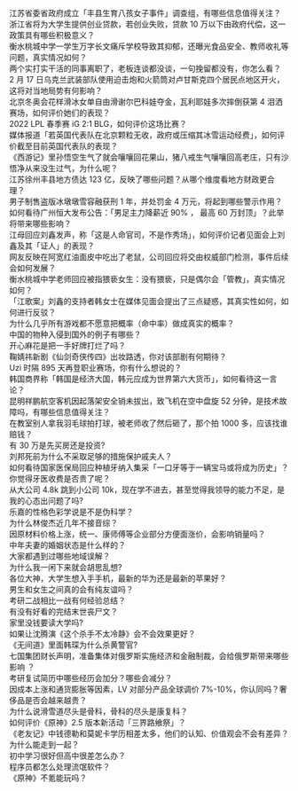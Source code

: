 江苏省委省政府成立「丰县生育八孩女子事件」调查组，有哪些信息值得关注？  
浙江省将为大学生提供创业贷款，若创业失败，贷款 10 万以下由政府代偿，这一政策具有哪些积极意义？  
衡水桃城中学一学生万字长文痛斥学校导致其抑郁，还曝光食品安全、教师收礼等问题，真实情况如何？  
两个实打实干活的同事离职了，老板连谈都没谈，一句挽留都没有，你怎么看？  
2 月 17 日乌克兰武装部队使用迫击炮和火箭筒对卢甘斯克四个居民点地区开火，这将对当地局势有何影响？  
北京冬奥会花样滑冰女单自由滑谢尔巴科娃夺金，瓦利耶娃多次摔倒获第 4 泪洒赛场，如何评价她们的表现？  
2022 LPL 春季赛 iG 2:1 BLG，如何评价这场比赛？  
媒体报道「若英国代表队在北京颗粒无收，政府或压缩其冰雪运动经费」，如何评价截至目前英国代表队的表现？  
《西游记》里孙悟空生气了就会嚷嚷回花果山，猪八戒生气嚷嚷回高老庄，只有沙悟净从来没生过气，为什么呢？  
江苏徐州丰县地方债达 123 亿，反映了哪些问题？从哪个维度看地方财政更合理？  
男子制售盗版冰墩墩雪容融获刑 1 年，并处罚金 4 万元，将起到哪些警示作用？  
如何看待广州恒大发布公告：「男足主力降薪近 90% ， 最高 60 万封顶」？此举将带来哪些影响？  
江母回应刘鑫发声，称「这是人命官司，不是作秀场」，如何评价记者见面会上刘鑫及其「证人」的表现？  
网友反映在阿宽红油面皮中吃出了老鼠，公司回应将交由权威部门检测，事件后续会如何发展？  
衡水桃城中学老师回应被指猥亵女生：没有猥亵，只是偶尔会「管教」，真实情况如何？  
「江歌案」刘鑫的支持者韩女士在媒体见面会提出了三点疑惑，其真实性如何，如何进行反驳？  
为什么几乎所有游戏都不愿意把概率（命中率）做成真实的概率？  
中国的物种入侵到国外的例子有哪些？  
开心麻花是把一手好牌打烂了吗？  
鞠婧祎新剧《仙剑奇侠传四》出妆路透，你对该部剧有何期待？  
Uzi 时隔 895 天再登职业赛场，你有什么想说的？  
韩国商界称「韩国是经济大国，韩元应成为世界第六大货币」，如何看待这一言论？  
昆明祥鹏航空客机因起落架安全销未拔出，致飞机在空中盘旋 52 分钟，是技术故障吗，有哪些信息值得关注？  
在教室别人拿我羽毛球拍打球，被老师收了然后砸了，那个拍 1000 多，应该找谁赔钱？  
有 30 万是先买房还是投资?  
刘邦死前为什么不采取足够的措施保护戚夫人？  
如何看待国家医保局回应种植牙纳入集采「一口牙等于一辆宝马或将成为历史」？你觉得牙医收费是否贵了呢？  
从大公司 4.8k 跳到小公司 10k，现在学不进去，甚至觉得我领导的能力不足，是我的心态出问题了吗?  
乐嘉的性格色彩学说是不是伪科学？  
为什么林俊杰近几年不接音综？  
因原材料价格上涨，统一、康师傅等企业部分方便面涨价，会影响销量吗？  
中年夫妻的婚姻状态是什么样的？  
大家都遇到过哪些地域误解？  
为什么我一闲下来就会胡思乱想?  
各位大神，大学生想入手手机，最新的华为还是最新的苹果好？  
男生和女生之间真的会有纯友谊吗？  
考研二战相比一战有何经验总结？  
有没有好看的完结末世丧尸文？  
家里没钱要读大学吗?  
如果让沈腾演《这个杀手不太冷静》会不会效果更好？  
《无间道》里面韩琛为什么杀黄警官?  
七国集团财长声明，准备集体对俄罗斯实施经济和金融制裁，会给俄罗斯带来哪些影响 ？  
考研复试简历中哪些经历会加分？哪些会减分？  
因成本上涨和通货膨胀等因素，LV 对部分产品全球调价 7%-10%，你认同吗？奢侈品是否会越来越贵？  
为什么说滑雪道尽头是骨科，骨科的尽头是康复科？  
如何评价《原神》2.5 版本新活动「三界路飨祭」？  
《老友记》中钱德勒和莫妮卡学历相差太多，他们的认知、价值观会不会有差异？为什么能走到一起？  
初中学习很好但高中很差怎么办？  
程序员都怎么处理流氓软件？  
《原神》不氪能玩吗？  
